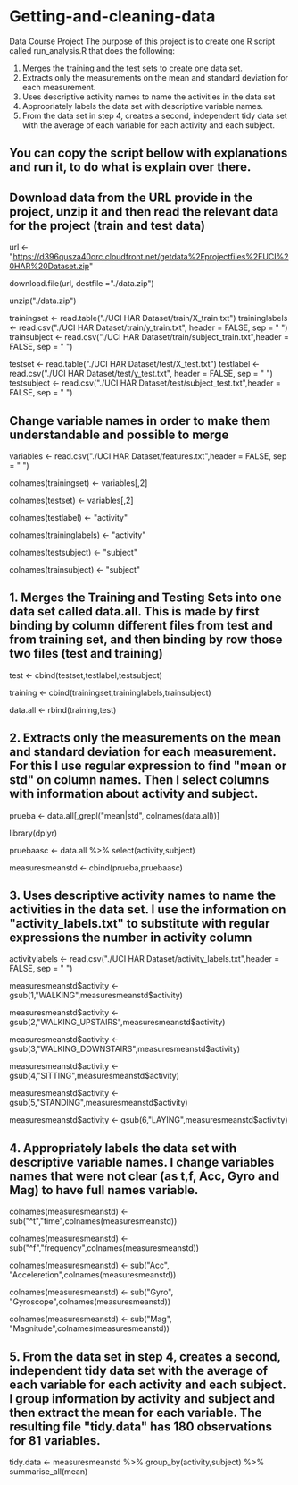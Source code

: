 # Getting-and-cleaning-data
Data Course Project
The purpose of this project is to create one R script called run_analysis.R that does the following:
1. Merges the training and the test sets to create one data set.
2. Extracts only the measurements on the mean and standard deviation for each measurement.
3. Uses descriptive activity names to name the activities in the data set
4. Appropriately labels the data set with descriptive variable names.
5. From the data set in step 4, creates a second, independent tidy data set with the average of each variable for each activity and each subject.

## You can copy the script bellow with explanations and run it, to do what is explain over there.

## Download data from the URL provide in the project, unzip it and then read the relevant data for the project (train and test data)

url <- "https://d396qusza40orc.cloudfront.net/getdata%2Fprojectfiles%2FUCI%20HAR%20Dataset.zip"

download.file(url, destfile ="./data.zip")

unzip("./data.zip")

trainingset <- read.table("./UCI HAR Dataset/train/X_train.txt")
traininglabels <- read.csv("./UCI HAR Dataset/train/y_train.txt", header = FALSE, sep = " ")
trainsubject <- read.csv("./UCI HAR Dataset/train/subject_train.txt",header = FALSE, sep = " ")

testset <- read.table("./UCI HAR Dataset/test/X_test.txt")
testlabel <- read.csv("./UCI HAR Dataset/test/y_test.txt", header = FALSE, sep = " ")
testsubject <- read.csv("./UCI HAR Dataset/test/subject_test.txt",header = FALSE, sep = " ")

## Change variable names in order to make them understandable and possible to merge

variables <- read.csv("./UCI HAR Dataset/features.txt",header = FALSE, sep = " ")

colnames(trainingset) <- variables[,2]

colnames(testset) <- variables[,2]

colnames(testlabel) <- "activity"

colnames(traininglabels) <- "activity"

colnames(testsubject) <- "subject"

colnames(trainsubject) <- "subject"

## 1. Merges the Training and Testing Sets into one data set called data.all. This is made by first binding by column different files from test and from training set, and then binding by row those two files (test and training)

test <- cbind(testset,testlabel,testsubject)

training <- cbind(trainingset,traininglabels,trainsubject)

data.all <- rbind(training,test)

## 2. Extracts only the measurements on the mean and standard deviation for each measurement. For this I use regular expression to find "mean or std" on column names. Then I select columns with information about activity and subject.

prueba <- data.all[,grepl("mean|std", colnames(data.all))]

library(dplyr)

pruebaasc <- data.all %>%
  select(activity,subject)

measuresmeanstd <- cbind(prueba,pruebaasc)

## 3. Uses descriptive activity names to name the activities in the data set. I use the information on "activity_labels.txt" to substitute with regular expressions the number in activity column

activitylabels <- read.csv("./UCI HAR Dataset/activity_labels.txt",header = FALSE, sep = " ")

measuresmeanstd$activity <- gsub(1,"WALKING",measuresmeanstd$activity)

measuresmeanstd$activity <- gsub(2,"WALKING_UPSTAIRS",measuresmeanstd$activity)

measuresmeanstd$activity <- gsub(3,"WALKING_DOWNSTAIRS",measuresmeanstd$activity)

measuresmeanstd$activity <- gsub(4,"SITTING",measuresmeanstd$activity)

measuresmeanstd$activity <- gsub(5,"STANDING",measuresmeanstd$activity)

measuresmeanstd$activity <- gsub(6,"LAYING",measuresmeanstd$activity)

## 4. Appropriately labels the data set with descriptive variable names. I change variables names that were not clear (as t,f, Acc, Gyro and Mag) to have full names variable. 

colnames(measuresmeanstd) <- sub("^t","time",colnames(measuresmeanstd))

colnames(measuresmeanstd) <- sub("^f","frequency",colnames(measuresmeanstd))

colnames(measuresmeanstd) <- sub("Acc", "Acceleretion",colnames(measuresmeanstd))

colnames(measuresmeanstd) <- sub("Gyro", "Gyroscope",colnames(measuresmeanstd))

colnames(measuresmeanstd) <- sub("Mag", "Magnitude",colnames(measuresmeanstd))

## 5. From the data set in step 4, creates a second, independent tidy data set with the average of each variable for each activity and each subject. I group information by activity and subject and then extract the mean for each variable. The resulting file "tidy.data" has 180 observations for 81 variables.

tidy.data <- measuresmeanstd %>%
  group_by(activity,subject) %>%
  summarise_all(mean)
